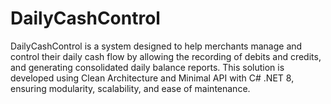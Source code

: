 # DailyCashControl
DailyCashControl is a system designed to help merchants manage and control their daily cash flow by allowing the recording of debits and credits, and generating consolidated daily balance reports. This solution is developed using Clean Architecture and Minimal API with C# .NET 8, ensuring modularity, scalability, and ease of maintenance.
